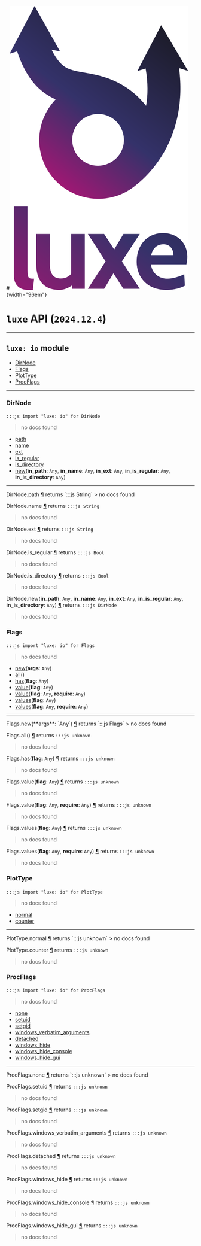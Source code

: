 #![](../../../images/luxe-dark.svg){width="96em"}

# `luxe` API (`2024.12.4`)  


---

## `luxe: io` module

- [DirNode](#dirnode)   
- [Flags](#flags)   
- [PlotType](#plottype)   
- [ProcFlags](#procflags)   

---

### DirNode
`:::js import "luxe: io" for DirNode`
> no docs found

- [path](#DirNode.path)
- [name](#DirNode.name)
- [ext](#DirNode.ext)
- [is_regular](#DirNode.is_regular)
- [is_directory](#DirNode.is_directory)
- [new](#DirNode.new+5)(**in_path**: `Any`, **in_name**: `Any`, **in_ext**: `Any`, **in_is_regular**: `Any`, **in_is_directory**: `Any`)

<hr/>
<endpoint module="luxe: io" class="DirNode" signature="path"></endpoint>
<signature id="DirNode.path">DirNode.path
<a class="headerlink" href="#DirNode.path" title="Permanent link">¶</a></signature>
<span class='api_ret'>returns</span> `:::js String`
> no docs found   

<endpoint module="luxe: io" class="DirNode" signature="name"></endpoint>
<signature id="DirNode.name">DirNode.name
<a class="headerlink" href="#DirNode.name" title="Permanent link">¶</a></signature>
<span class='api_ret'>returns</span> `:::js String`
> no docs found   

<endpoint module="luxe: io" class="DirNode" signature="ext"></endpoint>
<signature id="DirNode.ext">DirNode.ext
<a class="headerlink" href="#DirNode.ext" title="Permanent link">¶</a></signature>
<span class='api_ret'>returns</span> `:::js String`
> no docs found   

<endpoint module="luxe: io" class="DirNode" signature="is_regular"></endpoint>
<signature id="DirNode.is_regular">DirNode.is_regular
<a class="headerlink" href="#DirNode.is_regular" title="Permanent link">¶</a></signature>
<span class='api_ret'>returns</span> `:::js Bool`
> no docs found   

<endpoint module="luxe: io" class="DirNode" signature="is_directory"></endpoint>
<signature id="DirNode.is_directory">DirNode.is_directory
<a class="headerlink" href="#DirNode.is_directory" title="Permanent link">¶</a></signature>
<span class='api_ret'>returns</span> `:::js Bool`
> no docs found   

<endpoint module="luxe: io" class="DirNode" signature="new(in_path : Any, in_name : Any, in_ext : Any, in_is_regular : Any, in_is_directory : Any)"></endpoint>
<signature id="DirNode.new+5">DirNode.new(**in_path**: `Any`, **in_name**: `Any`, **in_ext**: `Any`, **in_is_regular**: `Any`, **in_is_directory**: `Any`)
<a class="headerlink" href="#DirNode.new+5" title="Permanent link">¶</a></signature>
<span class='api_ret'>returns</span> `:::js DirNode`
> no docs found   

### Flags
`:::js import "luxe: io" for Flags`
> no docs found

- [new](#Flags.new)(**args**: `Any`)
- [all](#Flags.all)()
- [has](#Flags.has)(**flag**: `Any`)
- [value](#Flags.value)(**flag**: `Any`)
- [value](#Flags.value+2)(**flag**: `Any`, **require**: `Any`)
- [values](#Flags.values)(**flag**: `Any`)
- [values](#Flags.values+2)(**flag**: `Any`, **require**: `Any`)

<hr/>
<endpoint module="luxe: io" class="Flags" signature="new(args : Any)"></endpoint>
<signature id="Flags.new">Flags.new(**args**: `Any`)
<a class="headerlink" href="#Flags.new" title="Permanent link">¶</a></signature>
<span class='api_ret'>returns</span> `:::js Flags`
> no docs found   

<endpoint module="luxe: io" class="Flags" signature="all()"></endpoint>
<signature id="Flags.all">Flags.all()
<a class="headerlink" href="#Flags.all" title="Permanent link">¶</a></signature>
<span class='api_ret'>returns</span> `:::js unknown`
> no docs found   

<endpoint module="luxe: io" class="Flags" signature="has(flag : Any)"></endpoint>
<signature id="Flags.has">Flags.has(**flag**: `Any`)
<a class="headerlink" href="#Flags.has" title="Permanent link">¶</a></signature>
<span class='api_ret'>returns</span> `:::js unknown`
> no docs found   

<endpoint module="luxe: io" class="Flags" signature="value(flag : Any)"></endpoint>
<signature id="Flags.value">Flags.value(**flag**: `Any`)
<a class="headerlink" href="#Flags.value" title="Permanent link">¶</a></signature>
<span class='api_ret'>returns</span> `:::js unknown`
> no docs found   

<endpoint module="luxe: io" class="Flags" signature="value(flag : Any, require : Any)"></endpoint>
<signature id="Flags.value+2">Flags.value(**flag**: `Any`, **require**: `Any`)
<a class="headerlink" href="#Flags.value+2" title="Permanent link">¶</a></signature>
<span class='api_ret'>returns</span> `:::js unknown`
> no docs found   

<endpoint module="luxe: io" class="Flags" signature="values(flag : Any)"></endpoint>
<signature id="Flags.values">Flags.values(**flag**: `Any`)
<a class="headerlink" href="#Flags.values" title="Permanent link">¶</a></signature>
<span class='api_ret'>returns</span> `:::js unknown`
> no docs found   

<endpoint module="luxe: io" class="Flags" signature="values(flag : Any, require : Any)"></endpoint>
<signature id="Flags.values+2">Flags.values(**flag**: `Any`, **require**: `Any`)
<a class="headerlink" href="#Flags.values+2" title="Permanent link">¶</a></signature>
<span class='api_ret'>returns</span> `:::js unknown`
> no docs found   

### PlotType
`:::js import "luxe: io" for PlotType`
> no docs found

- [normal](#PlotType.normal)
- [counter](#PlotType.counter)

<hr/>
<endpoint module="luxe: io" class="PlotType" signature="normal"></endpoint>
<signature id="PlotType.normal">PlotType.normal
<a class="headerlink" href="#PlotType.normal" title="Permanent link">¶</a></signature>
<span class='api_ret'>returns</span> `:::js unknown`
> no docs found   

<endpoint module="luxe: io" class="PlotType" signature="counter"></endpoint>
<signature id="PlotType.counter">PlotType.counter
<a class="headerlink" href="#PlotType.counter" title="Permanent link">¶</a></signature>
<span class='api_ret'>returns</span> `:::js unknown`
> no docs found   

### ProcFlags
`:::js import "luxe: io" for ProcFlags`
> no docs found

- [none](#ProcFlags.none)
- [setuid](#ProcFlags.setuid)
- [setgid](#ProcFlags.setgid)
- [windows_verbatim_arguments](#ProcFlags.windows_verbatim_arguments)
- [detached](#ProcFlags.detached)
- [windows_hide](#ProcFlags.windows_hide)
- [windows_hide_console](#ProcFlags.windows_hide_console)
- [windows_hide_gui](#ProcFlags.windows_hide_gui)

<hr/>
<endpoint module="luxe: io" class="ProcFlags" signature="none"></endpoint>
<signature id="ProcFlags.none">ProcFlags.none
<a class="headerlink" href="#ProcFlags.none" title="Permanent link">¶</a></signature>
<span class='api_ret'>returns</span> `:::js unknown`
> no docs found   

<endpoint module="luxe: io" class="ProcFlags" signature="setuid"></endpoint>
<signature id="ProcFlags.setuid">ProcFlags.setuid
<a class="headerlink" href="#ProcFlags.setuid" title="Permanent link">¶</a></signature>
<span class='api_ret'>returns</span> `:::js unknown`
> no docs found   

<endpoint module="luxe: io" class="ProcFlags" signature="setgid"></endpoint>
<signature id="ProcFlags.setgid">ProcFlags.setgid
<a class="headerlink" href="#ProcFlags.setgid" title="Permanent link">¶</a></signature>
<span class='api_ret'>returns</span> `:::js unknown`
> no docs found   

<endpoint module="luxe: io" class="ProcFlags" signature="windows_verbatim_arguments"></endpoint>
<signature id="ProcFlags.windows_verbatim_arguments">ProcFlags.windows_verbatim_arguments
<a class="headerlink" href="#ProcFlags.windows_verbatim_arguments" title="Permanent link">¶</a></signature>
<span class='api_ret'>returns</span> `:::js unknown`
> no docs found   

<endpoint module="luxe: io" class="ProcFlags" signature="detached"></endpoint>
<signature id="ProcFlags.detached">ProcFlags.detached
<a class="headerlink" href="#ProcFlags.detached" title="Permanent link">¶</a></signature>
<span class='api_ret'>returns</span> `:::js unknown`
> no docs found   

<endpoint module="luxe: io" class="ProcFlags" signature="windows_hide"></endpoint>
<signature id="ProcFlags.windows_hide">ProcFlags.windows_hide
<a class="headerlink" href="#ProcFlags.windows_hide" title="Permanent link">¶</a></signature>
<span class='api_ret'>returns</span> `:::js unknown`
> no docs found   

<endpoint module="luxe: io" class="ProcFlags" signature="windows_hide_console"></endpoint>
<signature id="ProcFlags.windows_hide_console">ProcFlags.windows_hide_console
<a class="headerlink" href="#ProcFlags.windows_hide_console" title="Permanent link">¶</a></signature>
<span class='api_ret'>returns</span> `:::js unknown`
> no docs found   

<endpoint module="luxe: io" class="ProcFlags" signature="windows_hide_gui"></endpoint>
<signature id="ProcFlags.windows_hide_gui">ProcFlags.windows_hide_gui
<a class="headerlink" href="#ProcFlags.windows_hide_gui" title="Permanent link">¶</a></signature>
<span class='api_ret'>returns</span> `:::js unknown`
> no docs found   

